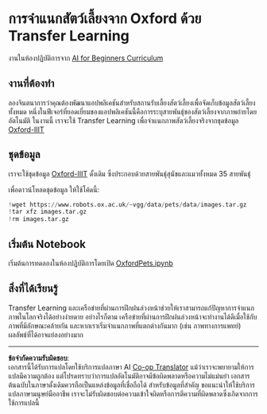 <!--
CO_OP_TRANSLATOR_METADATA:
{
  "original_hash": "7765935c35fcee69b9fe2d0cfd6963e2",
  "translation_date": "2025-08-29T08:50:50+00:00",
  "source_file": "lessons/4-ComputerVision/08-TransferLearning/lab/README.md",
  "language_code": "th"
}
-->
# การจำแนกสัตว์เลี้ยงจาก Oxford ด้วย Transfer Learning

งานในห้องปฏิบัติการจาก [AI for Beginners Curriculum](https://github.com/microsoft/ai-for-beginners)

## งานที่ต้องทำ

ลองจินตนาการว่าคุณต้องพัฒนาแอปพลิเคชันสำหรับสถานรับเลี้ยงสัตว์เลี้ยงเพื่อจัดเก็บข้อมูลสัตว์เลี้ยงทั้งหมด หนึ่งในฟีเจอร์ที่ยอดเยี่ยมของแอปพลิเคชันนี้คือการระบุสายพันธุ์ของสัตว์เลี้ยงจากภาพถ่ายโดยอัตโนมัติ ในงานนี้ เราจะใช้ Transfer Learning เพื่อจำแนกภาพสัตว์เลี้ยงจริงจากชุดข้อมูล [Oxford-IIIT](https://www.robots.ox.ac.uk/~vgg/data/pets/)

## ชุดข้อมูล

เราจะใช้ชุดข้อมูล [Oxford-IIIT](https://www.robots.ox.ac.uk/~vgg/data/pets/) ดั้งเดิม ซึ่งประกอบด้วยสายพันธุ์สุนัขและแมวทั้งหมด 35 สายพันธุ์

เพื่อดาวน์โหลดชุดข้อมูล ให้ใช้โค้ดนี้:

```python
!wget https://www.robots.ox.ac.uk/~vgg/data/pets/data/images.tar.gz
!tar xfz images.tar.gz
!rm images.tar.gz
```

## เริ่มต้น Notebook

เริ่มต้นการทดลองในห้องปฏิบัติการโดยเปิด [OxfordPets.ipynb](OxfordPets.ipynb)

## สิ่งที่ได้เรียนรู้

Transfer Learning และเครือข่ายที่ผ่านการฝึกฝนล่วงหน้าช่วยให้เราสามารถแก้ปัญหาการจำแนกภาพในโลกจริงได้อย่างง่ายดาย อย่างไรก็ตาม เครือข่ายที่ผ่านการฝึกฝนล่วงหน้าจะทำงานได้ดีเมื่อใช้กับภาพที่มีลักษณะคล้ายกัน และหากเราเริ่มจำแนกภาพที่แตกต่างกันมาก (เช่น ภาพทางการแพทย์) ผลลัพธ์ที่ได้อาจแย่ลงอย่างมาก

---

**ข้อจำกัดความรับผิดชอบ**:  
เอกสารนี้ได้รับการแปลโดยใช้บริการแปลภาษา AI [Co-op Translator](https://github.com/Azure/co-op-translator) แม้ว่าเราจะพยายามให้การแปลมีความถูกต้อง แต่โปรดทราบว่าการแปลอัตโนมัติอาจมีข้อผิดพลาดหรือความไม่แม่นยำ เอกสารต้นฉบับในภาษาดั้งเดิมควรถือเป็นแหล่งข้อมูลที่เชื่อถือได้ สำหรับข้อมูลที่สำคัญ ขอแนะนำให้ใช้บริการแปลภาษามนุษย์มืออาชีพ เราจะไม่รับผิดชอบต่อความเข้าใจผิดหรือการตีความที่ผิดพลาดซึ่งเกิดจากการใช้การแปลนี้
